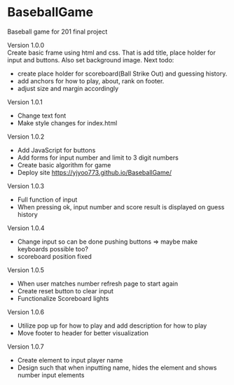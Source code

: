 # BaseballGame
Baseball game for 201 final project

Version 1.0.0  
Create basic frame using html and css. 
That is add title, place holder for input and buttons. Also set background image.
Next todo:
- create place holder for scoreboard(Ball Strike Out) and guessing history.
- add anchors for how to play, about, rank on footer.
- adjust size and margin accordingly

Version 1.0.1
- Change text font
- Make style changes for index.html

Version 1.0.2
- Add JavaScript for buttons
- Add forms for input number and limit to 3 digit numbers
- Create basic algorithm for game
- Deploy site https://yjyoo773.github.io/BaseballGame/

Version 1.0.3
- Full function of input
- When pressing ok, input number and score result is displayed on guess history

Version 1.0.4
- Change input so can be done pushing buttons => maybe make keyboards possible too?
- scoreboard position fixed

Version 1.0.5
- When user matches number refresh page to start again
- Create reset button to clear input
- Functionalize Scoreboard lights

Version 1.0.6
- Utilize pop up for how to play and add description for how to play
- Move footer to header for better visualization

Version 1.0.7
- Create element to input player name
- Design such that when inputting name, hides the element and shows number input elements
